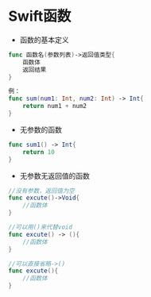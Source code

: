 # Swift函数

* 函数的基本定义

```swift
func 函数名(参数列表)->返回值类型{
    函数体
    返回结果
}

例：
func sum(num1: Int, num2: Int) -> Int{
    return num1 + num2
}
```

* 无参数的函数

```swift
func sum1() -> Int{
    return 10
}
```

* 无参数无返回值的函数

```swift
//没有参数，返回值为空
func excute()->Void{
    //函数体
}

//可以用()来代替void
func excute() -> (){
    //函数体
}

//可以直接省略->()
func excute(){
    //函数体
}
```



